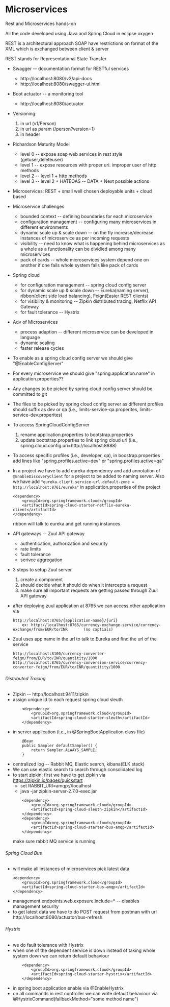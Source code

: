 # Microservices
Rest and Microservices hands-on

All the code developed using Java and Spring Cloud in eclipse oxygen

REST is a architectural approach
SOAP have restrictions on format of the XML which is exchanged between client & server

REST stands for Representational State Transfer

* Swagger -- documentation format for RESTful services
	* http://localhost:8080/v2/api-docs
	* http://localhost:8080/swagger-ui.html

* Boot actuator -- a monitoring tool
	* http://localhost:8080/actuator

* Versioning:
	1. in url (v1/Person)
	2. in url as param (/person?version=1)
	3. in header 

* Richardson Maturity Model
	* level 0 -- expose soap web services in rest style (getuser,deleteuser)
	* level 1 -- expose resources with proper uri. improper user of http methods 
	* level 2 -- level 1 + http methods
	* level 3 -- level 2 + HATEOAS -- DATA + Next possible actions

* Microservices: REST + small well chosen deployable units + cloud based

* Microservice challenges
	* bounded context -- defining boundaries for each microservice
	* configuration management -- configuring many microservices in different environments 
	* dynamic scale up & scale down -- on the fly increase/decrease instances of microservice as per incoming requests
	* visibility -- need to know what is happening behind microservices as a whole as a functionality can be dividied among many microservices
	* pack of cards -- whole microservices system depend one on another if one fails whole system falls like pack of cards

* Spring cloud
	* for configuration management -- spring cloud config server
	* for dynamic scale up & scale down -- Eureka(naming server), ribbon(client side load balancing), Feign(Easier REST clients)
	* for visibility & monitoring -- Zipkin distributed tracing, Netflix API Gateway
	* for fault tolerance -- Hystrix

* Adv of Microservices
	* process adaption -- different microservice can be developed in language
	* dynamic scaling
	* faster release cycles

* To enable as a spring cloud config server we should give "@EnableConfigServer"
* For every microservice we should give "spring.application.name" in application.properties??
* Any changes to be picked by spring cloud config server should be committed to git	
* The files to be picked by spring cloud config server as different profiles should suffix as dev or qa (i.e., limits-service-qa.properites, limits-service-dev.properites)

* To access SpringCloudConfigServer
	1. rename application.properties to bootstrap.properties
	2. update bootstrap.properties to link spring cloud url (i.e., spring.cloud.config.uri=http://localhost:8888)

* To access specific profiles (i.e., developer, qa), in boostrap.properties add lines like "spring.profiles.active=dev" or "spring.profiles.active=qa"

* In a project we have to add eureka dependency and add annotation of ``` @EnableDiscoveryClient ``` for a project to be added to naming server. Also we have add ``` "eureka.client.service-url.default-zone = http://localhost:8761/eureka" ``` in application.properties of the project
	```
	<dependency>
		<groupId>org.springframework.cloud</groupId>
		<artifactId>spring-cloud-starter-netflix-eureka-client</artifactId>
	</dependency>
	```
	ribbon will talk to eureka and get running instances

* API gateways -- Zuul API gateway
	* authentication, authorization and security
	* rate limits
	* fault tolerance
	* serivce aggregation

* 3 steps to setup Zuul server
	1. create a component
	2. should decide what it should do when it intercepts a request
	3. make sure all important requests are getting passed through Zuul API gateway

* after deploying zuul application at 8765 we can access other application via 
	```
	http://localhost:8765/{application-name}/{uri}															
		ex: http://localhost:8765/currency-exchange-service/currency-exchange/from/EUR/to/INR       (no captials)
	```

* Zuul uses app name in the url to talk to Eureka and find the url of the service
	```
	http://localhost:8100/currency-converter-feign/from/EUR/to/INR/quantitity/1000
	http://localhost:8765/currency-conversion-service/currency-converter-feign/from/EUR/to/INR/quantitity/1000
	```

###### Distributed Tracing 
* Zipkin -- http://localhost:9411/zipkin
* assign unique id to each request spring cloud sleuth
	```
		<dependency>
			<groupId>org.springframework.cloud</groupId>
			<artifactId>spring-cloud-starter-sleuth</artifactId>
	   	</dependency>
	```
* in server application (i.e., in @SpringBootApplication class file)
	```	
		@Bean
		public Sampler defaultSampler() {
			return Sampler.ALWAYS_SAMPLE;
		}
	```
* centralized log -- Rabbit MQ, Elastic search, kibana(ELK stack)
* We can use elastic search to search through consolidated log
* to start zipkin: first we have to get zipkin via https://zipkin.io/pages/quickstart
	* set RABBIT_URI=amqp://localhost
	* java -jar zipkin-server-2.7.0-exec.jar
	```
		<dependency>
			<groupId>org.springframework.cloud</groupId>
			<artifactId>spring-cloud-sleuth-zipkin</artifactId>
		</dependency>
		<dependency>
			<groupId>org.springframework.cloud</groupId>
			<artifactId>spring-cloud-starter-bus-amqp</artifactId>
		</dependency>
	```
	make sure rabbit MQ service is running

###### Spring Cloud Bus 
* will make all instances of microservices pick latest data
	```
	<dependency>
		<groupId>org.springframework.cloud</groupId>
		<artifactId>spring-cloud-starter-bus-amqp</artifactId>
	</dependency>
	```
* management.endpoints.web.exposure.include=* -- disables management security
* to get latest data we have to do POST request from postman with url http://localhost:8080/actuator/bus-refresh

###### Hystrix
* we do fault tolerance with Hystrix 
* when one of the dependent service is down instead of taking whole system down we can return default behaviour
	```
		<dependency>
			<groupId>org.springframework.cloud</groupId>
			<artifactId>spring-cloud-starter-hystrix</artifactId>
		</dependency>
	```	
* in spring boot application enable via @EnableHystrix
* on all commands in rest controller we can write default behaviour via @HystrixCommand(fallbackMethod="some method name")